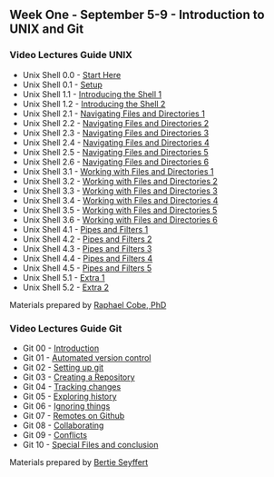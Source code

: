 ## Week One - September 5-9 - Introduction to UNIX and Git

### Video Lectures Guide UNIX

* Unix Shell 0.0 - [Start Here](https://vimeo.com/614324992)
* Unix Shell 0.1 - [Setup](https://vimeo.com/614305408)
* Unix Shell 1.1 - [Introducing the Shell 1](https://vimeo.com/614323342)
* Unix Shell 1.2 - [Introducing the Shell 2](https://vimeo.com/614304562)
* Unix Shell 2.1 - [Navigating Files and Directories 1](https://vimeo.com/614306217)
* Unix Shell 2.2 - [Navigating Files and Directories 2](https://vimeo.com/614307208)
* Unix Shell 2.3 - [Navigating Files and Directories 3](https://vimeo.com/614307515)
* Unix Shell 2.4 - [Navigating Files and Directories 4](https://vimeo.com/614308376)
* Unix Shell 2.5 - [Navigating Files and Directories 5](https://vimeo.com/614308818)
* Unix Shell 2.6 - [Navigating Files and Directories 6](https://vimeo.com/614309596)
* Unix Shell 3.1 - [Working with Files and Directories 1](https://vimeo.com/614310401)
* Unix Shell 3.2 - [Working with Files and Directories 2](https://vimeo.com/614311369)
* Unix Shell 3.3 - [Working with Files and Directories 3](https://vimeo.com/614312350)
* Unix Shell 3.4 - [Working with Files and Directories 4](https://vimeo.com/614313140)
* Unix Shell 3.5 - [Working with Files and Directories 5](https://vimeo.com/614314045)
* Unix Shell 3.6 - [Working with Files and Directories 6](https://vimeo.com/614315166)
* Unix Shell 4.1 - [Pipes and Filters 1](https://vimeo.com/614316504)
* Unix Shell 4.2 - [Pipes and Filters 2](https://vimeo.com/614317063)
* Unix Shell 4.3 - [Pipes and Filters 3](https://vimeo.com/614317521)
* Unix Shell 4.4 - [Pipes and Filters 4](https://vimeo.com/614318454)
* Unix Shell 4.5 - [Pipes and Filters 5](https://vimeo.com/614319333)
* Unix Shell 5.1 - [Extra 1](https://vimeo.com/614320025)
* Unix Shell 5.2 - [Extra 2](https://vimeo.com/614321508)

Materials prepared by [Raphael Cobe, PhD](https://www.rd-alliance.org/users/raphaelmcobe)

### Video Lectures Guide Git

* Git 00 - [Introduction](https://vimeo.com/617998578)
* Git 01 - [Automated version control](https://vimeo.com/617994478)
* Git 02 - [Setting up git](https://vimeo.com/617054603)
* Git 03 - [Creating a Repository](https://vimeo.com/617060007)
* Git 04 - [Tracking changes](https://vimeo.com/617063266)
* Git 05 - [Exploring history](https://vimeo.com/616943647)
* Git 06 - [Ignoring things](https://vimeo.com/616952281)
* Git 07 - [Remotes on Github](https://vimeo.com/616913882)
* Git 08 - [Collaborating](https://vimeo.com/616920803)
* Git 09 - [Conflicts](https://vimeo.com/616907781)
* Git 10 - [Special Files and conclusion](https://vimeo.com/616929742)

Materials prepared by [Bertie Seyffert](https://twitter.com/tjips_?lang=en)
